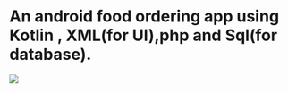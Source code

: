# An android food ordering app using Kotlin , XML(for UI),php and Sql(for database).

![](FoodOrderingApp/device-2020-07-16-231813.png)
